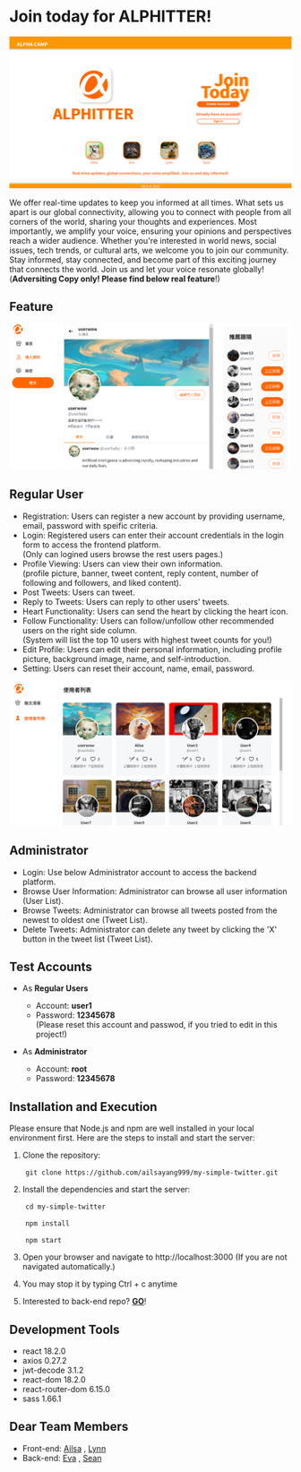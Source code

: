 # Join today for ALPHITTER!

![Cover Page](https://github.com/ailsayang999/my-simple-twitter/blob/main/src/assets/images/homePageCover.png)

We offer real-time updates to keep you informed at all times. What sets us apart is our global connectivity, allowing you to connect with people from all corners of the world, sharing your thoughts and experiences. Most importantly, we amplify your voice, ensuring your opinions and perspectives reach a wider audience. Whether you're interested in world news, social issues, tech trends, or cultural arts, we welcome you to join our community. Stay informed, stay connected, and become part of this exciting journey that connects the world. Join us and let your voice resonate globally! (**Adversiting Copy only! Please find below real feature**!)

## Feature

![UserPage](https://github.com/ailsayang999/my-simple-twitter/blob/main/src/assets/images/userPageCover.png)
## Regular User
- Registration: Users can register a new account by providing username, email, password with speific criteria.
- Login: Registered users can enter their account credentials in the login form to access the frontend platform. <br>
  (Only can logined users browse the rest users pages.)
- Profile Viewing: Users can view their own information. <br>
  (profile picture, banner, tweet content, reply content, number of following and followers, and liked content).
- Post Tweets: Users can tweet.
- Reply to Tweets: Users can reply to other users' tweets. 
- Heart Functionality: Users can send the heart by clicking the heart icon.
- Follow Functionality: Users can follow/unfollow other recommended users on the right side column.<br>
  (System will list the top 10 users with highest tweet counts for you!)
- Edit Profile: Users can edit their personal information, including profile picture, background image, name, and self-introduction.
- Setting: Users can reset their account, name, email, password.

![AdmPage](https://github.com/ailsayang999/my-simple-twitter/blob/main/src/assets/images/adminUserCover.png)
## Administrator
- Login: Use below Administrator account to access the backend platform.
- Browse User Information: Administrator can browse all user information (User List).
- Browse Tweets: Administrator can browse all tweets posted from the newest to oldest one (Tweet List).
- Delete Tweets: Administrator can delete any tweet by clicking the 'X' button in the tweet list (Tweet List).

## Test Accounts
- As **Regular Users** <br>
  - Account: **user1** <br>
  - Password: **12345678**<br>
(Please reset this account and passwod, if you tried to edit in this project!) 
  
- As **Administrator**<br>
  - Account: **root**<br>
  - Password: **12345678**

## Installation and Execution

Please ensure that Node.js and npm are well installed in your local environment first.
Here are the steps to install and start the server:

1. Clone the repository:

```
    git clone https://github.com/ailsayang999/my-simple-twitter.git
```

2. Install the dependencies and start the server:

```
    cd my-simple-twitter
```

```
    npm install
```

```
    npm start
```

3. Open your browser and navigate to http://localhost:3000
   (If you are not navigated automatically.)

4. You may stop it by typing Ctrl + c anytime

5. Interested to back-end repo? [**GO**](https://github.com/seangotjuice/twitter-api-2020)!

## Development Tools
- react 18.2.0
- axios 0.27.2
- jwt-decode 3.1.2
- react-dom 18.2.0
- react-router-dom 6.15.0
- sass 1.66.1
  
## Dear Team Members
- Front-end: [Ailsa](https://github.com/ailsayang999) , [Lynn](https://github.com/Lynn-Hsiao)
- Back-end: [Eva](https://github.com/EvvvaHsu) , [Sean](https://github.com/seangotjuice)
